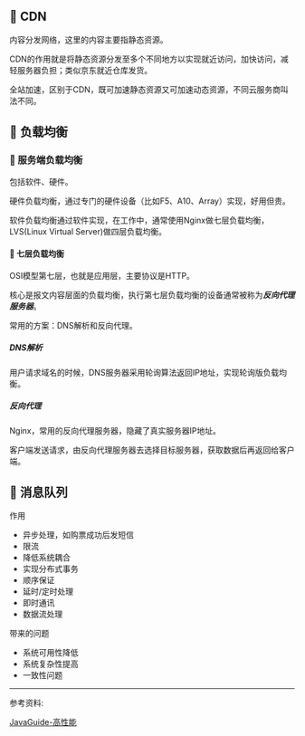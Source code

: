 ## 📌 CDN

内容分发网络，这里的内容主要指静态资源。

CDN的作用就是将静态资源分发至多个不同地方以实现就近访问，加快访问，减轻服务器负担；类似京东就近仓库发货。

全站加速，区别于CDN，既可加速静态资源又可加速动态资源，不同云服务商叫法不同。

## 📌 负载均衡

### 🚁 服务端负载均衡

包括软件、硬件。

硬件负载均衡，通过专门的硬件设备（比如F5、A10、Array）实现，好用但贵。

软件负载均衡通过软件实现，在工作中，通常使用Nginx做七层负载均衡，LVS(Linux Virtual Server)做四层负载均衡。

#### 🔧 七层负载均衡 

OSI模型第七层，也就是应用层，主要协议是HTTP。

核心是报文内容层面的负载均衡，执行第七层负载均衡的设备通常被称为***反向代理服务器***。

常用的方案：DNS解析和反向代理。

##### DNS解析

用户请求域名的时候，DNS服务器采用轮询算法返回IP地址，实现轮询版负载均衡。

##### 反向代理

Nginx，常用的反向代理服务器，隐藏了真实服务器IP地址。

客户端发送请求，由反向代理服务器去选择目标服务器，获取数据后再返回给客户端。

## 📌 消息队列

作用

* 异步处理，如购票成功后发短信
* 限流
* 降低系统耦合
* 实现分布式事务
* 顺序保证
* 延时/定时处理
* 即时通讯
* 数据流处理

带来的问题

* 系统可用性降低
* 系统复杂性提高
* 一致性问题

---

参考资料: 

[JavaGuide-高性能](https://javaguide.cn/high-performance/)
